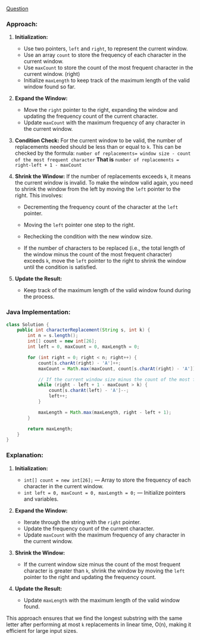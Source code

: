 [Question](https://leetcode.com/problems/longest-repeating-character-replacement/description/)

### Approach:

1. **Initialization:**
   - Use two pointers, `left` and `right`, to represent the current window.
   - Use an array `count` to store the frequency of each character in the current window.
   - Use `maxCount` to store the count of the most frequent character in the current window. (right)
   - Initialize `maxLength` to keep track of the maximum length of the valid window found so far.

2. **Expand the Window:**
   - Move the `right` pointer to the right, expanding the window and updating the frequency count of the current character.
   - Update `maxCount` with the maximum frequency of any character in the current window.

3. **Condition Check:** For the current window to be valid, the number of replacements needed should be less than or equal to `k`. This can be checked by the formula:
   `number of replacements= window size - count of the most frequent character`
   **That is**
   `number of replacements = right-left + 1 - maxCount`

5. **Shrink the Window:** If the number of replacements exceeds `k`, it means the current window is invalid. To make the window valid again, you need to shrink the window from the left by moving the `left` pointer to the right. This involves:
   - Decrementing the frequency count of the character at the `left` pointer.
   - Moving the `left` pointer one step to the right.
   - Rechecking the condition with the new window size.

   - If the number of characters to be replaced (i.e., the total length of the window minus the count of the most frequent character) exceeds `k`, move the `left` pointer to the right to shrink the window until the condition is satisfied.

6. **Update the Result:**
   - Keep track of the maximum length of the valid window found during the process.

### Java Implementation:

```java
class Solution {
    public int characterReplacement(String s, int k) {
        int n = s.length();
        int[] count = new int[26];
        int left = 0, maxCount = 0, maxLength = 0;

        for (int right = 0; right < n; right++) {
            count[s.charAt(right) - 'A']++;
            maxCount = Math.max(maxCount, count[s.charAt(right) - 'A']);

            // If the current window size minus the count of the most frequent character is greater than k, shrink the window
            while (right - left + 1 - maxCount > k) {
                count[s.charAt(left) - 'A']--;
                left++;
            }

            maxLength = Math.max(maxLength, right - left + 1);
        }

        return maxLength;
    }
}
```

### Explanation:

1. **Initialization:**
   - `int[] count = new int[26];` — Array to store the frequency of each character in the current window.
   - `int left = 0, maxCount = 0, maxLength = 0;` — Initialize pointers and variables.

2. **Expand the Window:**
   - Iterate through the string with the `right` pointer.
   - Update the frequency count of the current character.
   - Update `maxCount` with the maximum frequency of any character in the current window.

3. **Shrink the Window:**
   - If the current window size minus the count of the most frequent character is greater than `k`, shrink the window by moving the `left` pointer to the right and updating the frequency count.

4. **Update the Result:**
   - Update `maxLength` with the maximum length of the valid window found.

This approach ensures that we find the longest substring with the same letter after performing at most `k` replacements in linear time, O(n), making it efficient for large input sizes.
